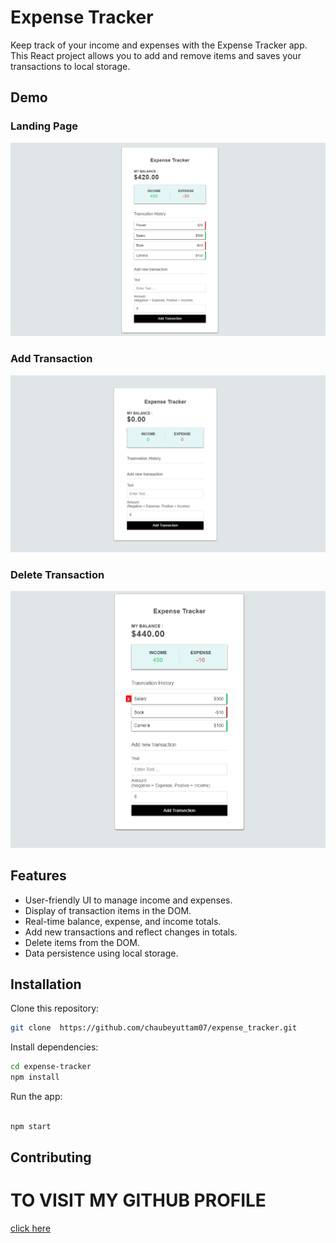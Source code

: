 # Expense Tracker

Keep track of your income and expenses with the Expense Tracker app. This React project allows you to add and remove items and saves your transactions to local storage.

## Demo

 ### Landing Page
 
 
<img src="expense-tracker/img/01.png" width="800" >

### Add Transaction

<img src="expense-tracker/img/02.png" width="800" >


### Delete Transaction

<img src="expense-tracker/img/03.png" width="800" >




## Features

- User-friendly UI to manage income and expenses.
- Display of transaction items in the DOM.
- Real-time balance, expense, and income totals.
- Add new transactions and reflect changes in totals.
- Delete items from the DOM.
- Data persistence using local storage.

## Installation

Clone this repository:

```bash
git clone  https://github.com/chaubeyuttam07/expense_tracker.git
```

Install dependencies:

```bash
cd expense-tracker
npm install
```

Run the app:

```bash

npm start
```

## Contributing

<h1>TO VISIT MY GITHUB PROFILE</h1><a href="https://github.com/chaubeyuttam07">click here</a>

